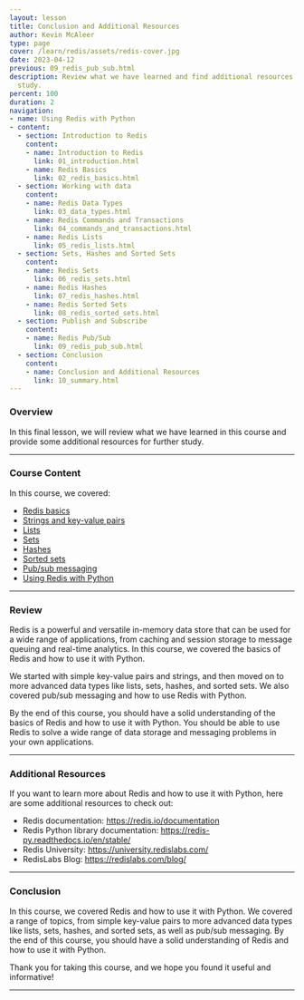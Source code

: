 ```yaml
---
layout: lesson
title: Conclusion and Additional Resources
author: Kevin McAleer
type: page
cover: /learn/redis/assets/redis-cover.jpg
date: 2023-04-12
previous: 09_redis_pub_sub.html
description: Review what we have learned and find additional resources for further
  study.
percent: 100
duration: 2
navigation:
- name: Using Redis with Python
- content:
  - section: Introduction to Redis
    content:
    - name: Introduction to Redis
      link: 01_introduction.html
    - name: Redis Basics
      link: 02_redis_basics.html
  - section: Working with data
    content:
    - name: Redis Data Types
      link: 03_data_types.html
    - name: Redis Commands and Transactions
      link: 04_commands_and_transactions.html
    - name: Redis Lists
      link: 05_redis_lists.html
  - section: Sets, Hashes and Sorted Sets
    content:
    - name: Redis Sets
      link: 06_redis_sets.html
    - name: Redis Hashes
      link: 07_redis_hashes.html
    - name: Redis Sorted Sets
      link: 08_redis_sorted_sets.html
  - section: Publish and Subscribe
    content:
    - name: Redis Pub/Sub
      link: 09_redis_pub_sub.html
  - section: Conclusion
    content:
    - name: Conclusion and Additional Resources
      link: 10_summary.html
---
```



<!-- ![Cover photo of Redis and Python](assets/redis-python.jpg){:class="cover"} -->

### Overview

In this final lesson, we will review what we have learned in this course and provide some additional resources for further study.

---

### Course Content

In this course, we covered:

* [Redis basics](02_redis_basics#redis-basics)
* [Strings and key-value pairs](03_data_types#string-data-type)
* [Lists](05_redis_lists#adding-and-retrieving-list-elements)
* [Sets](06_redis_sets#adding-and-retrieving-set-elements)
* [Hashes](07_redis_hashes#adding-and-retrieving-hash-elements)
* [Sorted sets](08_redis_sorted_sets#adding-and-retrieving-sorted-set-elements)
* [Pub/sub messaging](09_redis_pub_sub#publishing-messages-to-channels)
* [Using Redis with Python](02_redis_basics#using-redis-with-python)

---

### Review

Redis is a powerful and versatile in-memory data store that can be used for a wide range of applications, from caching and session storage to message queuing and real-time analytics. In this course, we covered the basics of Redis and how to use it with Python.

We started with simple key-value pairs and strings, and then moved on to more advanced data types like lists, sets, hashes, and sorted sets. We also covered pub/sub messaging and how to use Redis with Python.

By the end of this course, you should have a solid understanding of the basics of Redis and how to use it with Python. You should be able to use Redis to solve a wide range of data storage and messaging problems in your own applications.

---

### Additional Resources

If you want to learn more about Redis and how to use it with Python, here are some additional resources to check out:

* Redis documentation: <https://redis.io/documentation>
* Redis Python library documentation: <https://redis-py.readthedocs.io/en/stable/>
* Redis University: <https://university.redislabs.com/>
* RedisLabs Blog: <https://redislabs.com/blog/>

---

### Conclusion

In this course, we covered Redis and how to use it with Python. We covered a range of topics, from simple key-value pairs to more advanced data types like lists, sets, hashes, and sorted sets, as well as pub/sub messaging. By the end of this course, you should have a solid understanding of Redis and how to use it with Python.

Thank you for taking this course, and we hope you found it useful and informative!

---
